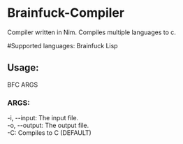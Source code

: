 # Brainfuck-Compiler

Compiler written in Nim.
Compiles multiple languages to c.

#Supported languages:
Brainfuck
Lisp

## Usage:
BFC ARGS
### ARGS:
-i, --input: The input file.  
-o, --output: The output file.  
-C: Compiles to C (DEFAULT)
